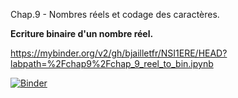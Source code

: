Chap.9 - Nombres réels et codage des caractères.

**Ecriture binaire d'un nombre réel.**

https://mybinder.org/v2/gh/bjailletfr/NSI1ERE/HEAD?labpath=%2Fchap9%2Fchap_9_reel_to_bin.ipynb

[![Binder](https://mybinder.org/badge_logo.svg)](https://mybinder.org/v2/gh/bjailletfr/NSI1ERE/HEAD?labpath=%2Fchap9%2Fchap_9_reel_to_bin.ipynb)
